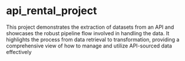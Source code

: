 # api_rental_project
This project demonstrates the extraction of datasets from an API and showcases the robust pipeline flow involved in handling the data. It highlights the process from data retrieval to transformation, providing a comprehensive view of how to manage and utilize API-sourced data effectively
